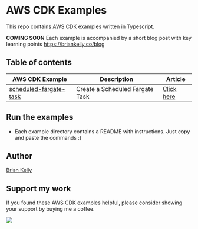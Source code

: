# AWS CDK Examples

This repo contains AWS CDK examples written in Typescript. 

**COMING SOON** Each example is accompanied by a short blog post with key learning points https://briankelly.co/blog 


## Table of contents

| AWS CDK Example                                                  | Description                                     | Article                                                                 |
|------------------------------------------------------------------|-------------------------------------------------|-------------------------------------------------------------------------|
| [scheduled-fargate-task](./scheduled-fargate-task/README.md)     | Create a Scheduled Fargate Task                 | [Click here](https://briankelly.co/blog/aws-cdk-scheduled-fargate-task) |


## Run the examples
* Each example directory contains a README with instructions. Just copy and paste the commands :)

## Author

[Brian Kelly](https://github.com/briankellyco)


## Support my work

If you found these AWS CDK examples helpful, please consider showing your support by buying me a coffee.

<a href="https://www.buymeacoffee.com/briankellyco" target="_blank"><img src="https://img.buymeacoffee.com/button-api/?text=Buy me a coffee&emoji=&slug=briankellyco&button_colour=FFDD00&font_colour=000000&font_family=Cookie&outline_colour=000000&coffee_colour=ffffff"></a>